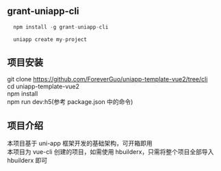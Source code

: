 ## grant-uniapp-cli

```js
  npm install -g grant-uniapp-cli

  uniapp create my-project
```
## 项目安装

git clone https://github.com/ForeverGuo/uniapp-template-vue2/tree/cli   
cd uniapp-template-vue2   
npm install   
npm run dev:h5(参考 package.json 中的命令)

## 项目介绍

本项目基于 uni-app 框架开发的基础架构，可开箱即用  
本项目为 vue-cli 创建的项目，如需使用 hbuilderx，只需将整个项目全部导入 hbuilderx 即可   

